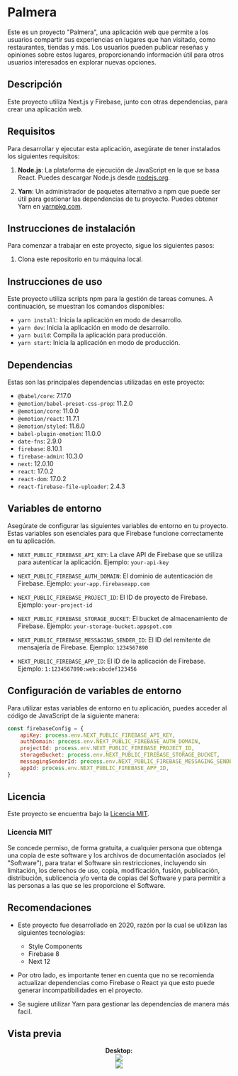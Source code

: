 # Palmera

Este es un proyecto "Palmera", una aplicación web que permite a los usuarios compartir sus experiencias en lugares que han visitado, como restaurantes, tiendas y más. Los usuarios pueden publicar reseñas y opiniones sobre estos lugares, proporcionando información útil para otros usuarios interesados en explorar nuevas opciones.

## Descripción

Este proyecto utiliza Next.js y Firebase, junto con otras dependencias, para crear una aplicación web.

## Requisitos

Para desarrollar y ejecutar esta aplicación, asegúrate de tener instalados los siguientes requisitos:

1. **Node.js**: La plataforma de ejecución de JavaScript en la que se basa React. Puedes descargar Node.js desde [nodejs.org](https://nodejs.org/).

2. **Yarn**: Un administrador de paquetes alternativo a npm que puede ser útil para gestionar las dependencias de tu proyecto. Puedes obtener Yarn en [yarnpkg.com](https://classic.yarnpkg.com/en/docs/install).

## Instrucciones de instalación

Para comenzar a trabajar en este proyecto, sigue los siguientes pasos:

1. Clona este repositorio en tu máquina local.

## Instrucciones de uso

Este proyecto utiliza scripts npm para la gestión de tareas comunes. A continuación, se muestran los comandos disponibles:

- `yarn install`: Inicia la aplicación en modo de desarrollo.
- `yarn dev`: Inicia la aplicación en modo de desarrollo.
- `yarn build`: Compila la aplicación para producción.
- `yarn start`: Inicia la aplicación en modo de producción.

## Dependencias

Estas son las principales dependencias utilizadas en este proyecto:

- `@babel/core`: 7.17.0
- `@emotion/babel-preset-css-prop`: 11.2.0
- `@emotion/core`: 11.0.0
- `@emotion/react`: 11.7.1
- `@emotion/styled`: 11.6.0
- `babel-plugin-emotion`: 11.0.0
- `date-fns`: 2.9.0
- `firebase`: 8.10.1
- `firebase-admin`: 10.3.0
- `next`: 12.0.10
- `react`: 17.0.2
- `react-dom`: 17.0.2
- `react-firebase-file-uploader`: 2.4.3

## Variables de entorno

Asegúrate de configurar las siguientes variables de entorno en tu proyecto. Estas variables son esenciales para que Firebase funcione correctamente en tu aplicación.

- `NEXT_PUBLIC_FIREBASE_API_KEY`: La clave API de Firebase que se utiliza para autenticar la aplicación. Ejemplo: `your-api-key`

- `NEXT_PUBLIC_FIREBASE_AUTH_DOMAIN`: El dominio de autenticación de Firebase. Ejemplo: `your-app.firebaseapp.com`

- `NEXT_PUBLIC_FIREBASE_PROJECT_ID`: El ID de proyecto de Firebase. Ejemplo: `your-project-id`

- `NEXT_PUBLIC_FIREBASE_STORAGE_BUCKET`: El bucket de almacenamiento de Firebase. Ejemplo: `your-storage-bucket.appspot.com`

- `NEXT_PUBLIC_FIREBASE_MESSAGING_SENDER_ID`: El ID del remitente de mensajería de Firebase. Ejemplo: `1234567890`

- `NEXT_PUBLIC_FIREBASE_APP_ID`: El ID de la aplicación de Firebase. Ejemplo: `1:1234567890:web:abcdef123456`

## Configuración de variables de entorno

Para utilizar estas variables de entorno en tu aplicación, puedes acceder al código de JavaScript de la siguiente manera:

```javascript
const firebaseConfig = {
	apiKey: process.env.NEXT_PUBLIC_FIREBASE_API_KEY,
	authDomain: process.env.NEXT_PUBLIC_FIREBASE_AUTH_DOMAIN,
	projectId: process.env.NEXT_PUBLIC_FIREBASE_PROJECT_ID,
	storageBucket: process.env.NEXT_PUBLIC_FIREBASE_STORAGE_BUCKET,
	messagingSenderId: process.env.NEXT_PUBLIC_FIREBASE_MESSAGING_SENDER_ID,
	appId: process.env.NEXT_PUBLIC_FIREBASE_APP_ID,
}
```

## Licencia

Este proyecto se encuentra bajo la [Licencia MIT](LICENSE).

### Licencia MIT

Se concede permiso, de forma gratuita, a cualquier persona que obtenga una copia de este software y los archivos de documentación asociados (el "Software"), para tratar el Software sin restricciones, incluyendo sin limitación, los derechos de uso, copia, modificación, fusión, publicación, distribución, sublicencia y/o venta de copias del Software y para permitir a las personas a las que se les proporcione el Software.

## Recomendaciones

- Este proyecto fue desarrollado en 2020, razón por la cual se utilizan las siguientes tecnologías:

  - Style Components
  - Firebase 8
  - Next 12

- Por otro lado, es importante tener en cuenta que no se recomienda actualizar dependencias como Firebase o React ya que esto puede generar incompatibilidades en el proyecto.

- Se sugiere utilizar Yarn para gestionar las dependencias de manera más facil.

## Vista previa

<div align="center">
  <strong>Desktop:</strong>
  <br>
  <img align="center" src="https://i.imgur.com/YQm9jqV.jpg">
  <br>
  <img align="center" src="https://i.imgur.com/fvkIUy9.jpg">
</div>
